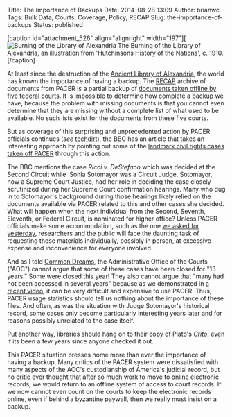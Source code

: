 Title: The Importance of Backups
Date: 2014-08-28 13:09
Author: brianwc
Tags: Bulk Data, Courts, Coverage, Policy, RECAP
Slug: the-importance-of-backups
Status: published

[caption id="attachment\_526" align="alignright" width="197"][![Burning
of the Library of
Alexandria]({filename}/images/The_Burning_of_the_Library_at_Alexandria_in_391_AD.jpg)
The Burning of the Library of Alexandria, an illustration from
'Hutchinsons History of the Nations', c. 1910.[/caption]

At least since the destruction of the [Ancient Library of
Alexandria](en.wikipedia.org/wiki/Library_of_alexandria), the world has
known the importance of having a backup. The
[RECAP](http://recapthelaw.org) archive of documents from PACER is a
partial backup of [documents taken offline by five federal
courts](https://www.pacer.gov/announcements/general/webpacer.html). It
is impossible to determine how complete a backup we have, because the
problem with missing documents is that you cannot even determine that
they are missing without a complete list of what used to be available.
No such lists exist for the documents from these five courts.

But as coverage of this surprising and unprecedented action by PACER
officials continues (*see*
[techdirt](https://www.techdirt.com/articles/20140826/18032328332/pacer-officials-give-weak-nonsensical-excuse-why-pacer-deleted-tons-public-court-records-with-no-notice.shtml)),
the BBC has an article that takes an interesting approach by pointing
out some of the [landmark civil rights cases taken off
PACER](http://www.bbc.com/news/technology-28953299) through this action.

The BBC mentions the case *Ricci v. DeStefano* which was decided at the
Second Circuit while  Sonia Sotomayor was a Circuit Judge. Sotomayor,
now a Supreme Court Justice, had her role in deciding the case closely
scrutinized during her Supreme Court confirmation hearings. Many who dug
in to Sotomayor's background during those hearings likely relied on the
documents available via PACER related to this and other cases she
decided. What will happen when the next individual from the Second,
Seventh, Eleventh, or Federal Circuit, is nominated for higher office?
Unless PACER officials make some accommodation, such as the one [we
asked for
yesterday](/2014/08/27/free-law-project-joins-request-for-access-to-offline-pacer-documents/),
researchers and the public will face the daunting task of requesting
these materials individually, possibly in person, at excessive expense
and inconvenience for everyone involved.

And as I told [Common
Dreams](http://commondreams.org/news/2014/08/28/decade-court-cases-quietly-wiped-online-database),
the Administrative Office of the Courts ("AOC") cannot argue that some
of these cases have been closed for "13 years." Some were closed this
year! They also cannot argue that "many had not been accessed in several
years" because as we demonstrated in [a recent
video](/2014/08/26/using-pacer-what-could-possibly-go-wrong/),
it can be very difficult and expensive to use PACER. Thus, PACER usage
statistics should tell us nothing about the importance of these files.
And often, as was the situation with Judge Sotomayor's historical
record, some cases only become particularly interesting years later and
for reasons possibly unrelated to the case itself.

Put another way, libraries should hang on to their copy of Plato's
*Crito*, even if its been a few years since anyone checked it out.

This PACER situation presses home more than ever the importance of
having a backup. Many critics of the PACER system were dissatisfied with
many aspects of the AOC's custodianship of America's judicial record,
but no critic ever thought that after so much work to move to online
electronic records, we would return to an offline system of access to
court records. If we now cannot even count on the courts to keep the
electronic records online, even if behind a byzantine paywall, then we
really must insist on a backup.

